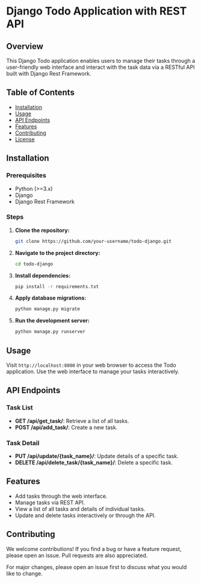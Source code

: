 # Django Todo Application with REST API

## Overview

This Django Todo application enables users to manage their tasks through a user-friendly web interface and interact with the task data via a RESTful API built with Django Rest Framework.

## Table of Contents

- [Installation](#installation)
- [Usage](#usage)
- [API Endpoints](#api-endpoints)
- [Features](#features)
- [Contributing](#contributing)
- [License](#license)

## Installation

### Prerequisites

- Python (>=3.x)
- Django
- Django Rest Framework

### Steps

1. **Clone the repository:**

    ```bash
    git clone https://github.com/your-username/todo-django.git
    ```

2. **Navigate to the project directory:**

    ```bash
    cd todo-django
    ```

3. **Install dependencies:**

    ```bash
    pip install -r requirements.txt
    ```

4. **Apply database migrations:**

    ```bash
    python manage.py migrate
    ```

5. **Run the development server:**

    ```bash
    python manage.py runserver
    ```

## Usage

Visit `http://localhost:8000` in your web browser to access the Todo application. Use the web interface to manage your tasks interactively.

## API Endpoints

### Task List

- **GET /api/get_task/**: Retrieve a list of all tasks.
- **POST /api/add_task/**: Create a new task.

### Task Detail

- **PUT /api/update/{task_name}/**: Update details of a specific task.
- **DELETE /api/delete_task/{task_name}/**: Delete a specific task.

## Features

- Add tasks through the web interface.
- Manage tasks via REST API.
- View a list of all tasks and details of individual tasks.
- Update and delete tasks interactively or through the API.

## Contributing

We welcome contributions! If you find a bug or have a feature request, please open an issue. Pull requests are also appreciated.

For major changes, please open an issue first to discuss what you would like to change.

